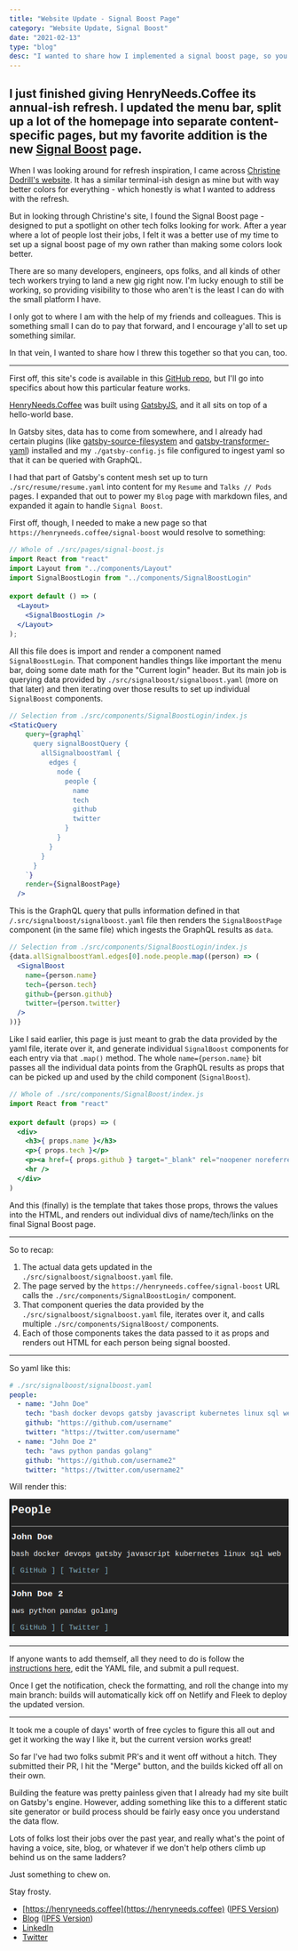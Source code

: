 ```yaml
---
title: "Website Update - Signal Boost Page"
category: "Website Update, Signal Boost"
date: "2021-02-13"
type: "blog"
desc: "I wanted to share how I implemented a signal boost page, so you can too."
---
```


## I just finished giving HenryNeeds.Coffee its annual-ish refresh. I updated the menu bar, split up a lot of the homepage into separate content-specific pages, but my favorite addition is the new [Signal Boost](https://henryneeds.coffee/signal-boost) page.

When I was looking around for refresh inspiration, I came across [Christine Dodrill's website](https://christine.website). It has a similar terminal-ish design as mine but with way better colors for everything - which honestly is what I wanted to address with the refresh.

But in looking through Christine's site, I found the Signal Boost page - designed to put a spotlight on other tech folks looking for work. After a year where a lot of people lost their jobs, I felt it was a better use of my time to set up a signal boost page of my own rather than making some colors look better.

There are so many developers, engineers, ops folks, and all kinds of other tech workers trying to land a new gig right now. I'm lucky enough to still be working, so providing visibility to those who aren't is the least I can do with the small platform I have.

I only got to where I am with the help of my friends and colleagues. This is something small I can do to pay that forward, and I encourage y'all to set up something similar.

In that vein, I wanted to share how I threw this together so that you can, too.

---

First off, this site's code is available in this [GitHub repo](https://github.com/Quinncuatro/Henry-Personal-Website), but I'll go into specifics about how this particular feature works.

[HenryNeeds.Coffee](https://henryneeds.coffee) was built using [GatsbyJS](https://www.gatsbyjs.com/), and it all sits on top of a hello-world base.

In Gatsby sites, data has to come from somewhere, and I already had certain plugins (like [gatsby-source-filesystem](https://www.gatsbyjs.com/plugins/gatsby-source-filesystem/) and [gatsby-transformer-yaml](https://www.gatsbyjs.com/plugins/gatsby-transformer-yaml/)) installed and my `./gatsby-config.js` file configured to ingest yaml so that it can be queried with GraphQL.

I had that part of Gatsby's content mesh set up to turn `./src/resume/resume.yaml` into content for my `Resume` and `Talks // Pods` pages. I expanded that out to power my `Blog` page with markdown files, and expanded it again to handle `Signal Boost`.

First off, though, I needed to make a new page so that `https://henryneeds.coffee/signal-boost` would resolve to something:

```jsx
// Whole of ./src/pages/signal-boost.js
import React from "react"
import Layout from "../components/Layout"
import SignalBoostLogin from "../components/SignalBoostLogin"

export default () => (
  <Layout>
    <SignalBoostLogin />
  </Layout>
);
```

All this file does is import and render a component named `SignalBoostLogin`. That component handles things like important the menu bar, doing some date math for the "Current login" header. But its main job is querying data provided by `./src/signalboost/signalboost.yaml` (more on that later) and then iterating over those results to set up individual `SignalBoost` components.

```jsx
// Selection from ./src/components/SignalBoostLogin/index.js
<StaticQuery
    query={graphql`
      query signalBoostQuery {
        allSignalboostYaml {
          edges {
            node {
              people {
                name
                tech
                github
                twitter
              }
            }
          }
        }
      }
    `}
    render={SignalBoostPage}
  />
```

This is the GraphQL query that pulls information defined in that `/.src/signalboost/signalboost.yaml` file then renders the `SignalBoostPage` component (in the same file) which ingests the GraphQL results as `data`.

```jsx
// Selection from ./src/components/SignalBoostLogin/index.js
{data.allSignalboostYaml.edges[0].node.people.map((person) => (
  <SignalBoost
    name={person.name}
    tech={person.tech}
    github={person.github}
    twitter={person.twitter}
  />
))}
```

Like I said earlier, this page is just meant to grab the data provided by the yaml file, iterate over it, and generate individual `SignalBoost` components for each entry via that `.map()` method. The whole `name={person.name}` bit passes all the individual data points from the GraphQL results as props that can be picked up and used by the child component (`SignalBoost`).

```jsx
// Whole of ./src/components/SignalBoost/index.js
import React from "react"

export default (props) => (
  <div>
    <h3>{ props.name }</h3>
    <p>{ props.tech }</p>
    <p><a href={ props.github } target="_blank" rel="noopener noreferrer">[ GitHub ]</a>&nbsp;<a href={ props.twitter } target="_blank" rel="noopener noreferrer">[ Twitter ]</a></p>
    <hr />
  </div>
)
```

And this (finally) is the template that takes those props, throws the values into the HTML, and renders out individual divs of name/tech/links on the final Signal Boost page.

---

So to recap:

1. The actual data gets updated in the `./src/signalboost/signalboost.yaml` file.
2. The page served by the `https://henryneeds.coffee/signal-boost` URL calls the `./src/components/SignalBoostLogin/` component.
3. That component queries the data provided by the `./src/signalboost/signalboost.yaml` file, iterates over it, and calls multiple `./src/components/SignalBoost/` components.
4. Each of those components takes the data passed to it as props and renders out HTML for each person being signal boosted.

---

So yaml like this:

```yaml
# ./src/signalboost/signalboost.yaml
people:
  - name: "John Doe"
    tech: "bash docker devops gatsby javascript kubernetes linux sql web"
    github: "https://github.com/username"
    twitter: "https://twitter.com/username"
  - name: "John Doe 2"
    tech: "aws python pandas golang"
    github: "https://github.com/username2"
    twitter: "https://twitter.com/username2"
```

Will render this:

![Signal Boost YAML Render](./images/signal-boost-yaml-render.jpg)

---

If anyone wants to add themself, all they need to do is follow the [instructions here](https://github.com/Quinncuatro/Henry-Personal-Website/tree/master/src/signalboost), edit the YAML file, and submit a pull request.

Once I get the notification, check the formatting, and roll the change into my main branch: builds will automatically kick off on Netlify and Fleek to deploy the updated version.

---

It took me a couple of days' worth of free cycles to figure this all out and get it working the way I like it, but the current version works great!

So far I've had two folks submit PR's and it went off without a hitch. They submitted their PR, I hit the "Merge" button, and the builds kicked off all on their own.

Building the feature was pretty painless given that I already had my site built on Gatsby's engine. However, adding something like this to a different static site generator or build process should be fairly easy once you understand the data flow.

Lots of folks lost their jobs over the past year, and really what's the point of having a voice, site, blog, or whatever if we don't help others climb up behind us on the same ladders?

Just something to chew on.

Stay frosty.

- [https://henryneeds.coffee](https://henryneeds.coffee) ([IPFS Version](ipfs://bafybeid36rtd2rpjzhz7ll4foruef3vj3n3pbrev53wcwj6pj6q3u4ie7q/))
- [Blog](https://henryneeds.coffee/blog) ([IPFS Version](https://ipfs.fleek.co/ipfs/bafybeid36rtd2rpjzhz7ll4foruef3vj3n3pbrev53wcwj6pj6q3u4ie7q/blog))
- [LinkedIn](https://linkedin.com/in/henryquinniv)
- [Twitter](https://twitter.com/quinncuatro)
